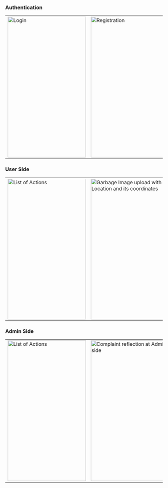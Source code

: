 ### Authentication
<table>
  <tr>
    <td><img src="https://github.com/user-attachments/assets/1482d89d-cd15-4e6a-ab4c-1454657a3a7e" alt="Login" width="250" height="450"/></td>
    <td><img src="https://github.com/user-attachments/assets/9a648398-57e5-471d-a3b0-ed22553d784b" alt="Registration" width="250" height="450"/></td>
  </tr>
</table>

### User Side
<table>
  <tr>
    <td><img src="https://github.com/user-attachments/assets/2beea44e-101f-4816-a7ab-808479aaba0b" alt="List of Actions" width="250" height="450"/></td>
    <td><img src="https://github.com/user-attachments/assets/491adee2-1e51-4c77-8ac6-b92b9b5b4078" alt="Garbage Image upload with Location and its coordinates" width="250" height="450"/></td>
  </tr>
</table>

### Admin Side
<table>
  <tr>
    <td><img src="https://github.com/user-attachments/assets/190a7faf-7814-4425-8596-da4a2f8a14a4" alt="List of Actions" width="250" height="450"/></td>
    <td><img src="https://github.com/user-attachments/assets/81e583fc-6ad8-4140-ad37-55b782ded650" alt="Complaint reflection at Admin side" width="250" height="450"/></td>
  </tr>
</table>
